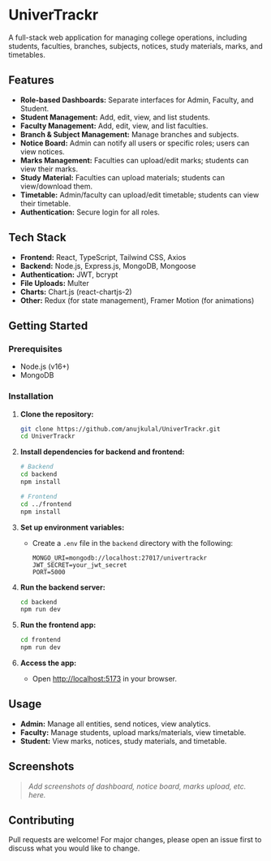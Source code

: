 # UniverTrackr

A full-stack web application for managing college operations, including students, faculties, branches, subjects, notices, study materials, marks, and timetables.

## Features

- **Role-based Dashboards:** Separate interfaces for Admin, Faculty, and Student.
- **Student Management:** Add, edit, view, and list students.
- **Faculty Management:** Add, edit, view, and list faculties.
- **Branch & Subject Management:** Manage branches and subjects.
- **Notice Board:** Admin can notify all users or specific roles; users can view notices.
- **Marks Management:** Faculties can upload/edit marks; students can view their marks.
- **Study Material:** Faculties can upload materials; students can view/download them.
- **Timetable:** Admin/faculty can upload/edit timetable; students can view their timetable.
- **Authentication:** Secure login for all roles.

## Tech Stack

- **Frontend:** React, TypeScript, Tailwind CSS, Axios
- **Backend:** Node.js, Express.js, MongoDB, Mongoose
- **Authentication:** JWT, bcrypt
- **File Uploads:** Multer
- **Charts:** Chart.js (react-chartjs-2)
- **Other:** Redux (for state management), Framer Motion (for animations)

## Getting Started

### Prerequisites

- Node.js (v16+)
- MongoDB

### Installation

1. **Clone the repository:**
   ```bash
   git clone https://github.com/anujkulal/UniverTrackr.git
   cd UniverTrackr
   ```

2. **Install dependencies for backend and frontend:**
   ```bash
   # Backend
   cd backend
   npm install

   # Frontend
   cd ../frontend
   npm install
   ```

3. **Set up environment variables:**

   - Create a `.env` file in the `backend` directory with the following:
     ```
     MONGO_URI=mongodb://localhost:27017/univertrackr
     JWT_SECRET=your_jwt_secret
     PORT=5000
     ```

4. **Run the backend server:**
   ```bash
   cd backend
   npm run dev
   ```

5. **Run the frontend app:**
   ```bash
   cd frontend
   npm run dev
   ```

6. **Access the app:**
   - Open [http://localhost:5173](http://localhost:5173) in your browser.


## Usage

- **Admin:** Manage all entities, send notices, view analytics.
- **Faculty:** Manage students, upload marks/materials, view timetable.
- **Student:** View marks, notices, study materials, and timetable.

## Screenshots

> _Add screenshots of dashboard, notice board, marks upload, etc. here._

## Contributing

Pull requests are welcome! For major changes, please open an issue first to discuss what you would like to change.
